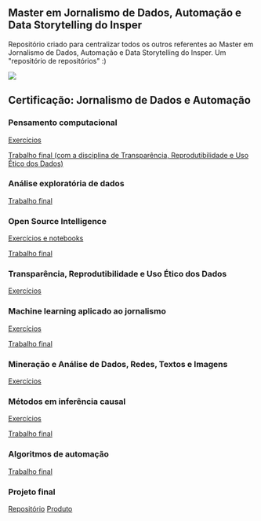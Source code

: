 ## Master em Jornalismo de Dados, Automação e Data Storytelling do Insper
Repositório criado para centralizar todos os outros referentes ao Master em Jornalismo de Dados, Automação e Data Storytelling do Insper. Um "repositório de repositórios" :)

<img align="center" src="https://pglaw.com.br/wp-content/uploads/2018/12/insper-cover.png">

## Certificação: Jornalismo de Dados e Automação
### Pensamento computacional
[Exercícios](https://github.com/biamuniz/mjda_insper/tree/main/pensamento_computacional)

[Trabalho final (com a disciplina de Transparência, Reprodutibilidade e Uso Ético dos Dados)](https://github.com/biamuniz/trabalhofinal_pensamentocomputacional)

### Análise exploratória de dados
[Trabalho final](https://github.com/biamuniz/analise-microdados-olimpiadas)

### Open Source Intelligence
[Exercícios e notebooks](https://github.com/biamuniz/mjda_insper/tree/main/osint)

[Trabalho final](https://github.com/biamuniz/trabalhofinal_osint)

### Transparência, Reprodutibilidade e Uso Ético dos Dados
[Exercícios](https://github.com/biamuniz/mjda_insper_transparencia)

### Machine learning aplicado ao jornalismo
[Exercícios](https://github.com/biamuniz/mjda_insper/tree/main/machine_learning)

[Trabalho final](https://github.com/biamuniz/cluster-deputados)

### Mineração e Análise de Dados, Redes, Textos e Imagens
[Exercícios](https://github.com/biamuniz/mjda_insper/tree/main/mineracao)

### Métodos em inferência causal
[Exercícios](https://github.com/biamuniz/mjda_insper/tree/main/inferencia_causal)

[Trabalho final](https://github.com/biamuniz/doacoes-cidades-barragens)

### Algoritmos de automação
[Trabalho final](https://github.com/biamuniz/nftnews)

### Projeto final
[Repositório](https://github.com/biamuniz/mjda_insper/tree/main/fiscalizando-o-ibama)
[Produto](https://fiscalizandoibama.herokuapp.com/)
